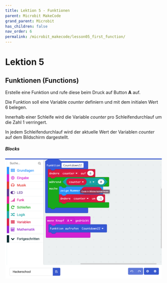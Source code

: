 ```yaml
---
title: Lektion 5 - Funktionen
parent: Microbit MakeCode
grand_parent: Microbit
has_children: false
nav_order: 6
permalink: /microbit_makecode/lesson05_first_function/
---
```


# Lektion 5

## Funktionen (Functions)

Erstelle eine Funktion und rufe diese beim Druck auf Button __A__ auf.

Die Funktion soll eine Variable _counter_ definiern und mit dem initialen Wert 6 belegen.

Innerhalb einer Schleife wird die Variable _counter_ pro Schleifendurchlauf um die Zahl 1 verringert.

In jedem Schleifendurchlauf wird der aktuelle Wert der Variablen _counter_ auf dem Bildschirm dargestellt.

##### Blocks

![Screenshot](./screenshot.png "Screenshot")
